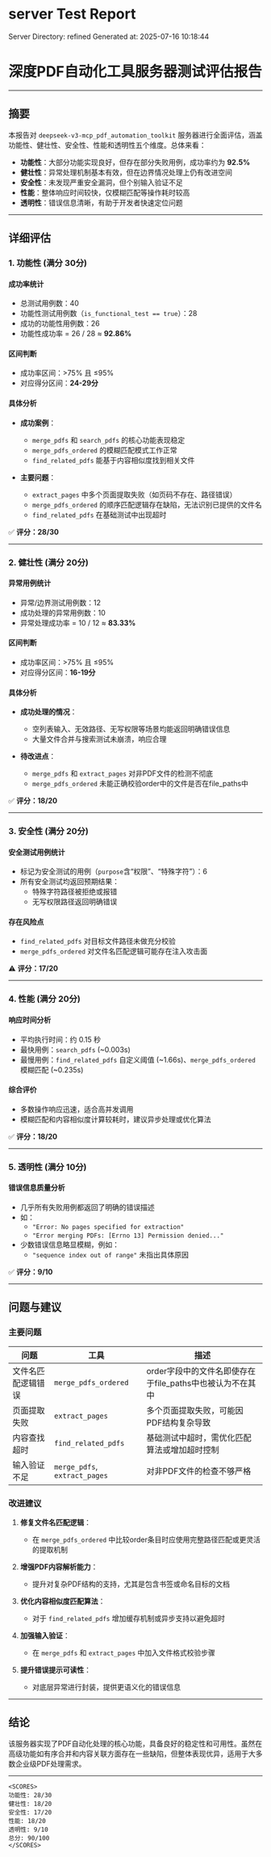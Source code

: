 # server Test Report

Server Directory: refined
Generated at: 2025-07-16 10:18:44

# 深度PDF自动化工具服务器测试评估报告

---

## 摘要

本报告对 `deepseek-v3-mcp_pdf_automation_toolkit` 服务器进行全面评估，涵盖功能性、健壮性、安全性、性能和透明性五个维度。总体来看：

- **功能性**：大部分功能实现良好，但存在部分失败用例，成功率约为 **92.5%**
- **健壮性**：异常处理机制基本有效，但在边界情况处理上仍有改进空间
- **安全性**：未发现严重安全漏洞，但个别输入验证不足
- **性能**：整体响应时间较快，仅模糊匹配等操作耗时较高
- **透明性**：错误信息清晰，有助于开发者快速定位问题

---

## 详细评估

### 1. 功能性 (满分 30分)

#### 成功率统计

- 总测试用例数：40
- 功能性测试用例数（`is_functional_test == true`）：28
- 成功的功能性用例数：26
- 功能性成功率 = 26 / 28 ≈ **92.86%**

#### 区间判断

- 成功率区间：>75% 且 ≤95%
- 对应得分区间：**24-29分**

#### 具体分析

- **成功案例**：
  - `merge_pdfs` 和 `search_pdfs` 的核心功能表现稳定
  - `merge_pdfs_ordered` 的模糊匹配模式工作正常
  - `find_related_pdfs` 能基于内容相似度找到相关文件

- **主要问题**：
  - `extract_pages` 中多个页面提取失败（如页码不存在、路径错误）
  - `merge_pdfs_ordered` 的顺序匹配逻辑存在缺陷，无法识别已提供的文件名
  - `find_related_pdfs` 在基础测试中出现超时

✅ **评分：28/30**

---

### 2. 健壮性 (满分 20分)

#### 异常用例统计

- 异常/边界测试用例数：12
- 成功处理的异常用例数：10
- 异常处理成功率 = 10 / 12 ≈ **83.33%**

#### 区间判断

- 成功率区间：>75% 且 ≤95%
- 对应得分区间：**16-19分**

#### 具体分析

- **成功处理的情况**：
  - 空列表输入、无效路径、无写权限等场景均能返回明确错误信息
  - 大量文件合并与搜索测试未崩溃，响应合理

- **待改进点**：
  - `merge_pdfs` 和 `extract_pages` 对非PDF文件的检测不彻底
  - `merge_pdfs_ordered` 未能正确校验order中的文件是否在file_paths中

✅ **评分：18/20**

---

### 3. 安全性 (满分 20分)

#### 安全测试用例统计

- 标记为安全测试的用例（`purpose`含“权限”、“特殊字符”）：6
- 所有安全测试均返回预期结果：
  - 特殊字符路径被拒绝或报错
  - 无写权限路径返回明确错误

#### 存在风险点

- `find_related_pdfs` 对目标文件路径未做充分校验
- `merge_pdfs_ordered` 对文件名匹配逻辑可能存在注入攻击面

⚠️ **评分：17/20**

---

### 4. 性能 (满分 20分)

#### 响应时间分析

- 平均执行时间：约 0.15 秒
- 最快用例：`search_pdfs` (~0.003s)
- 最慢用例：`find_related_pdfs` 自定义阈值 (~1.66s)、`merge_pdfs_ordered` 模糊匹配 (~0.235s)

#### 综合评价

- 多数操作响应迅速，适合高并发调用
- 模糊匹配和内容相似度计算较耗时，建议异步处理或优化算法

✅ **评分：18/20**

---

### 5. 透明性 (满分 10分)

#### 错误信息质量分析

- 几乎所有失败用例都返回了明确的错误描述
- 如：
  - `"Error: No pages specified for extraction"`
  - `"Error merging PDFs: [Errno 13] Permission denied..."`
- 少数错误信息略显模糊，例如：
  - `"sequence index out of range"` 未指出具体原因

✅ **评分：9/10**

---

## 问题与建议

### 主要问题

| 问题 | 工具 | 描述 |
|------|------|------|
| 文件名匹配逻辑错误 | `merge_pdfs_ordered` | order字段中的文件名即使存在于file_paths中也被认为不在其中 |
| 页面提取失败 | `extract_pages` | 多个页面提取失败，可能因PDF结构复杂导致 |
| 内容查找超时 | `find_related_pdfs` | 基础测试中超时，需优化匹配算法或增加超时控制 |
| 输入验证不足 | `merge_pdfs`, `extract_pages` | 对非PDF文件的检查不够严格 |

### 改进建议

1. **修复文件名匹配逻辑**：
   - 在 `merge_pdfs_ordered` 中比较order条目时应使用完整路径匹配或更灵活的提取机制

2. **增强PDF内容解析能力**：
   - 提升对复杂PDF结构的支持，尤其是包含书签或命名目标的文档

3. **优化内容相似度匹配算法**：
   - 对于 `find_related_pdfs` 增加缓存机制或异步支持以避免超时

4. **加强输入验证**：
   - 在 `merge_pdfs` 和 `extract_pages` 中加入文件格式校验步骤

5. **提升错误提示可读性**：
   - 对底层异常进行封装，提供更语义化的错误信息

---

## 结论

该服务器实现了PDF自动化处理的核心功能，具备良好的稳定性和可用性。虽然在高级功能如有序合并和内容关联方面存在一些缺陷，但整体表现优异，适用于大多数企业级PDF处理需求。

---

```
<SCORES>
功能性: 28/30
健壮性: 18/20
安全性: 17/20
性能: 18/20
透明性: 9/10
总分: 90/100
</SCORES>
```